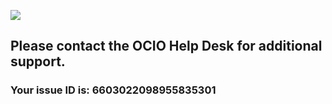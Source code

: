 ![](https://logo.si.edu/wp-content/uploads/2018/07/logo_seal.svg)

Please contact the OCIO Help Desk for additional support.
---------------------------------------------------------

### Your issue ID is: 6603022098955835301